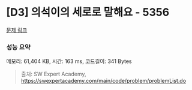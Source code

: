 # [D3] 의석이의 세로로 말해요 - 5356 

[문제 링크](https://swexpertacademy.com/main/code/problem/problemDetail.do?contestProbId=AWVWgkP6sQ0DFAUO) 

### 성능 요약

메모리: 61,404 KB, 시간: 163 ms, 코드길이: 341 Bytes



> 출처: SW Expert Academy, https://swexpertacademy.com/main/code/problem/problemList.do